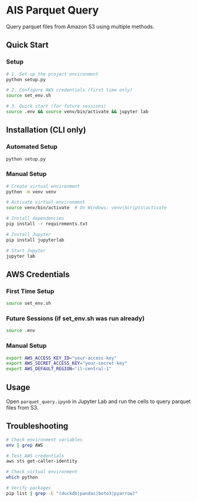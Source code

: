 # AIS Parquet Query

Query parquet files from Amazon S3 using multiple methods.

## Quick Start

### Setup
```bash
# 1. Set up the project environment
python setup.py

# 2. Configure AWS credentials (first time only)
source set_env.sh

# 3. Quick start (for future sessions)
source .env && source venv/bin/activate && jupyter lab
```

## Installation (CLI only)

### Automated Setup
```bash
python setup.py
```

### Manual Setup
```bash
# Create virtual environment
python -m venv venv

# Activate virtual environment
source venv/bin/activate  # On Windows: venv\Scripts\activate

# Install dependencies
pip install -r requirements.txt

# Install Jupyter
pip install jupyterlab

# Start Jupyter
jupyter lab
```

## AWS Credentials

### First Time Setup
```bash
source set_env.sh
```

### Future Sessions (if set_env.sh was run already)
```bash
source .env
```

### Manual Setup
```bash
export AWS_ACCESS_KEY_ID="your-access-key"
export AWS_SECRET_ACCESS_KEY="your-secret-key"
export AWS_DEFAULT_REGION="il-central-1"
```

## Usage

Open `parquet_query.ipynb` in Jupyter Lab and run the cells to query parquet files from S3.

## Troubleshooting

```bash
# Check environment variables
env | grep AWS

# Test AWS credentials
aws sts get-caller-identity

# Check virtual environment
which python

# Verify packages
pip list | grep -E "(duckdb|pandas|boto3|pyarrow)"
```